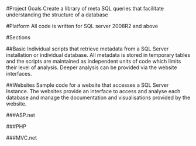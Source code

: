 #Project Goals
Create a library of meta SQL queries that facilitate understanding the structure of a database

#Platform
All code is written for SQL server 2008R2 and above

#Sections

##Basic
Individual scripts that retrieve metadata from a SQL Server installation or individual database.  All metadata is stored in temporary tables and the scripts are maintained as independent units of code which limits their level of analysis.  Deeper analysis can be provided via the website interfaces.

##Websites
Sample code for a website that accesses a SQL Server Instance.  The websites provide an interface to access and analyse each database and manage the documentation and visualisations provided by the website.

###ASP.net

###PHP

###MVC.net
